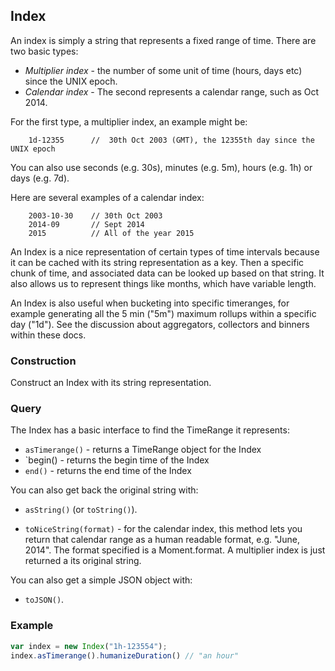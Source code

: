## Index

An index is simply a string that represents a fixed range of time. There are two basic types:
 * *Multiplier index* - the number of some unit of time (hours, days etc) since the UNIX epoch.
 * *Calendar index* - The second represents a calendar range, such as Oct 2014.

For the first type, a multiplier index, an example might be:

```text
    1d-12355      //  30th Oct 2003 (GMT), the 12355th day since the UNIX epoch
```

You can also use seconds (e.g. 30s), minutes (e.g. 5m), hours (e.g. 1h) or days (e.g. 7d).

Here are several examples of a calendar index:

```text
    2003-10-30    // 30th Oct 2003
    2014-09       // Sept 2014
    2015          // All of the year 2015
```

An Index is a nice representation of certain types of time intervals because it can be cached with its string representation as a key. Then a specific chunk of time, and associated data can be looked up based on that string. It also allows us to represent things like months, which have variable length.

An Index is also useful when bucketing into specific timeranges, for example generating all the 5 min ("5m") maximum rollups within a specific day ("1d"). See the discussion about aggregators, collectors and binners within these docs.

### Construction

Construct an Index with its string representation.

### Query

The Index has a basic interface to find the TimeRange it represents:

* `asTimerange()` - returns a TimeRange object for the Index
* `begin() - returns the begin time of the Index
* `end()` - returns the end time of the Index

You can also get back the original string with:
* `asString()` (or `toString()`).

* `toNiceString(format)` - for the calendar index, this method lets you return that calendar range as a human readable format, e.g. "June, 2014". The format specified is a Moment.format. A multiplier index is just returned a its original string.

You can also get a simple JSON object with:

* `toJSON()`.

### Example

```js
var index = new Index("1h-123554");
index.asTimerange().humanizeDuration() // "an hour"
```
